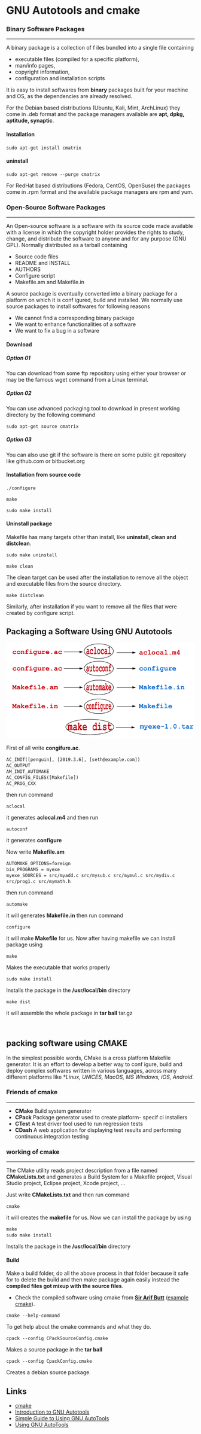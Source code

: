 # GNU Autotools and cmake

### Binary Software Packages

---

A binary package is a collection of f iles bundled into a single file
containing

- executable files (compiled for a specific platform),
- man/info pages,
- copyright information,
- configuration and installation scripts

It is easy to install softwares from **binary** packages built for your
machine and OS, as the dependencies are already resolved.

For the Debian based distributions (Ubuntu, Kali, Mint, ArchLinux)
they come in .deb format and the package managers available are
**apt, dpkg, aptitude, synaptic**.

#### Installation

```
sudo apt-get install cmatrix
```

#### uninstall

```
sudo apt-get remove --purge cmatrix
```

For RedHat based distributions (Fedora, CentOS, OpenSuse) the
packages come in .rpm format and the available package managers
are rpm and yum.

### Open-Source Software Packages

---

An Open-source software is a software with its source code made
available with a license in which the copyright holder provides the
rights to study, change, and distribute the software to anyone and for
any purpose (GNU GPL). Normally distributed as a tarball containing

- Source code files
- README and INSTALL
- AUTHORS
- Configure script
- Makefile.am and Makefile.in

A source package is eventually converted into a binary package for a
platform on which it is conf igured, build and installed. We normally
use source packages to install softwares for following reasons

- We cannot find a corresponding binary package
- We want to enhance functionalities of a software
- We want to fix a bug in a software

#### Download

##### Option 01

You can download from some ftp repository using either
your browser or may be the famous wget command from a Linux
terminal.

##### Option 02

You can use advanced packaging tool to download in
present working directory by the following command

```
sudo apt-get source cmatrix
```

##### Option 03

You can also use git if the software is there on some
public git repository like github.com or bitbucket.org

#### Installation from source code

```
./configure
```

```
make
```

```
sudo make install
```

#### Uninstall package

Makefile has many targets other than install, like
**uninstall, clean and distclean**.

```
sudo make uninstall
```

```
make clean
```

The clean target can be used after the installation to remove all the
object and executable files from the source directory.

```
make distclean
```

Similarly, after installation if you want to remove all the files that
were created by configure script.

## Packaging a Software Using GNU Autotools

![Auto commands](../img/gnuautotools.png)

First of all write **congifure.ac**.

```
AC_INIT([penguin], [2019.3.6], [seth@example.com])
AC_OUTPUT
AM_INIT_AUTOMAKE
AC_CONFIG_FILES([Makefile])
AC_PROG_CXX
```

then run command

```
aclocal
```

it generates **aclocal.m4** and then run

```
autoconf
```

it generates **configure**

Now write **Makefile.am**

```
AUTOMAKE_OPTIONS=foreign
bin_PROGRAMS = myexe
myexe_SOURCES = src/myadd.c src/mysub.c src/mymul.c src/mydiv.c src/prog1.c src/mymath.h
```

then run command

```
automake
```

it will generates **Makefile.in** then run command

```
configure
```

it will make **Makefile** for us. Now after having makefile we can install package using

```
make 
```

Makes the executable that works properly

```
sudo make install
```

Installs the package in the **/usr/local/bin** directory

```
make dist
```

it will assemble the whole package in **tar ball** tar.gz

<br>

## packing software using CMAKE

In the simplest possible words, CMake is a cross
platform Makefile generator. It is an effort to
develop a better way to conf igure, build and deploy
complex softwares written in various languages,
across many different platforms like **Linux, *UNICES, MacOS, MS Windows, iOS, Android**.

### Friends of cmake

---

- **CMake** Build system generator
- **CPack** Package generator used to create platform- specif ci installers
- **CTest** A test driver tool used to run regression tests
- **CDash** A web application for displaying test results and performing continuous integration testing

### working of cmake

---

The CMake utility reads project description from a file
named **CMakeLists.txt** and generates a Build System
for a Makefile project, Visual Studio project, Eclipse project,
Xcode project, …

Just write **CMakeLists.txt** and then run command

```
cmake
```

it will creates the **makefile** for us. Now we can install the package by using 

```
make
sudo make install
```

Installs the package in the **/usr/local/bin** directory

#### Build

Make a build folder, do all the above process in that folder because it safe for to delete the build and then make package again easily instead the **compiled files got mixup with the source files**.

- Check the compiled software using cmake from **[Sir Arif Butt](https://arifbutt.me)** ([example cmake](https://github.com/arifpucit/SP-VLecs/tree/master/arifpucit-spvl-repo/05/cmake/ex1)).

```
cmake --help-command
```

To get help about the cmake commands and what they do.

```
cpack --config CPackSourceConfig.cmake
```

Makes a source package in the **tar ball**

```
cpack --config CpackConfig.cmake
```

Creates a debian source package.

## Links

- [cmake](https://cmake.org)
- [Introduction to GNU Autotools](https://opensource.com/article/19/7/introduction-gnu-autotools)
- [Simple Guide to Using GNU AutoTools](https://apps.dtic.mil/sti/pdfs/ADA553215.pdf)
- [Using GNU AutoTools](https://devpress.csdn.net/linux/62f637737e6682346618ad6e.html)

